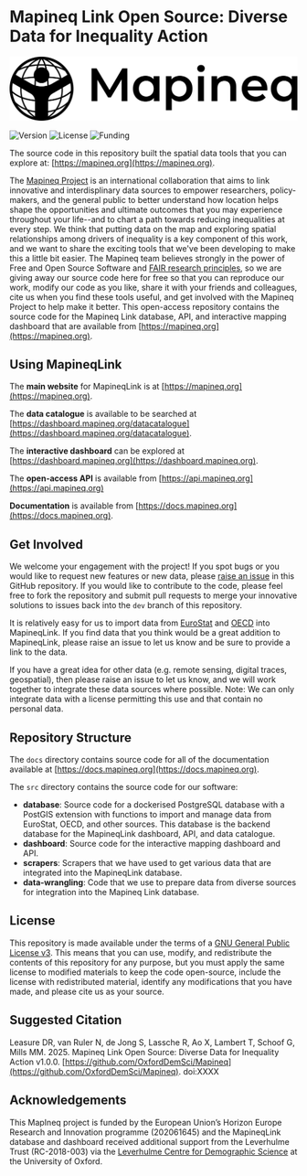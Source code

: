 # Mapineq Link Open Source: Diverse Data for Inequality Action

![Mapineq logo](./mapineq_logo_bw_rgb.png)

![Version](https://img.shields.io/badge/version-1.0.0-blue)
![License](https://img.shields.io/badge/license-GPLv3-green)
![Funding](https://img.shields.io/badge/funding-HorizonEurope-yellow)

The source code in this repository built the spatial data tools that you can explore at: [https://mapineq.org](https://mapineq.org). 

The [Mapineq Project](https://mapineq.eu) is an international collaboration that aims to link innovative and interdisplinary data sources to empower researchers, policy-makers, and the general public to better understand how location helps shape the opportunities and ultimate outcomes that you may experience throughout your life--and to chart a path towards reducing inequalities at every step. We think that putting data on the map and exploring spatial relationships among drivers of inequality is a key component of this work, and we want to share the exciting tools that we've been developing to make this a little bit easier. The Mapineq team believes strongly in the power of Free and Open Source Software and [FAIR research principles](https://www.go-fair.org/fair-principles/), so we are giving away our source code here for free so that you can reproduce our work, modify our code as you like, share it with your friends and colleagues, cite us when you find these tools useful, and get involved with the Mapineq Project to help make it better. This open-access repository contains the source code for the Mapineq Link database, API, and interactive mapping dashboard that are available from [https://mapineq.org](https://mapineq.org).

## Using MapineqLink

The **main website** for MapineqLink is at [https://mapineq.org](https://mapineq.org).  

The **data catalogue** is available to be searched at [https://dashboard.mapineq.org/datacatalogue](https://dashboard.mapineq.org/datacatalogue).

The **interactive dashboard** can be explored at [https://dashboard.mapineq.org](https://dashboard.mapineq.org).

The **open-access API** is available from [https://api.mapineq.org](https://api.mapineq.org)

**Documentation** is available from [https://docs.mapineq.org](https://docs.mapineq.org). 

## Get Involved

We welcome your engagement with the project! If you spot bugs or you would like to request new features or new data, please [raise an issue](https://github.com/OxfordDemSci/Mapineq/issues) in this GitHub repository. If you would like to contribute to the code, please feel free to fork the repository and submit pull requests to merge your innovative solutions to issues back into the `dev` branch of this repository. 

It is relatively easy for us to import data from [EuroStat](https://ec.europa.eu/eurostat/databrowser/explore/all/all_themes?lang=en&display=list&sort=category) and [OECD](https://data-explorer.oecd.org/) into MapineqLink. If you find data that you think would be a great addition to MapineqLink, please raise an issue to let us know and be sure to provide a link to the data.

If you have a great idea for other data (e.g. remote sensing, digital traces, geospatial), then please raise an issue to let us know, and we will work together to integrate these data sources where possible. Note: We can only integrate data with a license permitting this use and that contain no personal data.

## Repository Structure

The `docs` directory contains source code for all of the documentation available at [https://docs.mapineq.org](https://docs.mapineq.org). 

The `src` directory contains the source code for our software:  
- **database**: Source code for a dockerised PostgreSQL database with a PostGIS extension with functions to import and manage data from EuroStat, OECD, and other sources. This database is the backend database for the MapineqLink dashboard, API, and data catalogue.
- **dashboard**: Source code for the interactive mapping dashboard and API.
- **scrapers**: Scrapers that we have used to get various data that are integrated into the MapineqLink database.
- **data-wrangling**: Code that we use to prepare data from diverse sources for integration into the Mapineq Link database.

## License

This repository is made available under the terms of a [GNU General Public License v3](LICENSE). This means that you can use, modify, and redistribute the contents of this repository for any purpose, but you must apply the same license to modified materials to keep the code open-source, include the license with redistributed material, identify any modifications that you have made, and please cite us as your source. 

## Suggested Citation

Leasure DR, van Ruler N, de Jong S, Lassche R, Ao X, Lambert T, Schoof G, Mills MM. 2025. Mapineq Link Open Source: Diverse Data for Inequality Action v1.0.0. [https://github.com/OxfordDemSci/Mapineq](https://github.com/OxfordDemSci/Mapineq). doi:XXXX

## Acknowledgements
This MapIneq project is funded by the European Union’s Horizon Europe Research and Innovation programme (202061645) and the MapineqLink database and dashboard received additional support from the Leverhulme Trust (RC-2018-003) via the [Leverhulme Centre for Demographic Science](https://demography.ox.ac.uk) at the University of Oxford. 
